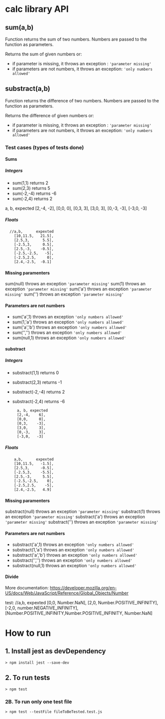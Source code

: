 # calc library API

## **sum(a,b)**

Function returns the sum of two numbers. Numbers are passed to the function as parameters.

Returns the sum of given numbers or:

- if parameter is missing, it throws an exception : `'parameter missing'`
- if parameters are not numbers, it throws an exception: `'only numbers allowed'`

## **substract(a,b)**

Function returns the difference of two numbers. Numbers are passed to the function as parameters.

Returns the difference of given numbers or:

- if parameter is missing, it throws an exception : `'parameter missing'`
- if parameters are not numbers, it throws an exception: `'only numbers allowed'`

### Test cases (types of tests done)

#### Sums

##### Integers

- sum(1,1) returns 2
- sum(2,3) returns 5
- sum(-2,-4) returns -6
- sum(-2,4) returns 2

a, b, expected
[2,-4, -2],
[0,0, 0],
[0,3, 3],
[3,0, 3],
[0,-3, -3],
[-3,0, -3]

##### Floats

      //a,b,      expexted
        [10,11.5,   21.5],
        [2.5,3,      5.5],
        [-2.5,3,     0.5],
        [2.5,-3,    -0.5],
        [-2.5,-2.5,   -5],
        [-2.5,2.5,     0],
        [2.4,-2.5,  -0.1]

#### Missing paramenters

sum(null) throws an exception `'parameter missing'`
sum(1) throws an exception `'parameter missing'`
sum('a') throws an exception `'parameter missing'`
sum('') throws an exception `'parameter missing'`

#### Parameters are not numbers

- sum('a',1) throws an exception `'only numbers allowed'`
- sum(1,'a') throws an exception `'only numbers allowed'`
- sum('a','b') throws an exception `'only numbers allowed'`
- sum('','') throws an exception `'only numbers allowed'`
- sum(null,1) throws an exception `'only numbers allowed'`

#### substract

##### Integers

- substract(1,1) returns 0
- substract(2,3) returns -1
- substract(-2,-4) returns 2
- substract(-2,4) returns -6

        a, b, expected
        [2,-4,    6],
        [0,0,     0],
        [0,3,    -3],
        [3,0,     3],
        [0,-3,    3],
        [-3,0,   -3]

##### Floats

        a,b,      expexted
        [10,11.5,   -1.5],
        [2.5,3,     -0.5],
        [-2.5,3,    -5.5],
        [2.5,-3,     5.5],
        [-2.5,-2.5,    0],
        [-2.5,2.5,    -5],
        [2.4,-2.5,   4.9]

#### Missing paramenters

substract(null) throws an exception `'parameter missing'`
substract(1) throws an exception `'parameter missing'`
substract('a') throws an exception `'parameter missing'`
substract('') throws an exception `'parameter missing'`

#### Parameters are not numbers

- substract('a',1) throws an exception `'only numbers allowed'`
- substract(1,'a') throws an exception `'only numbers allowed'`
- substract('a','b') throws an exception `'only numbers allowed'`
- substract('','') throws an exception `'only numbers allowed'`
- substract(null,1) throws an exception `'only numbers allowed'`

#### Divide

More documentation: https://developer.mozilla.org/en-US/docs/Web/JavaScript/Reference/Global_Objects/Number

test:
//a,b, expexted
[0,0, Number.NaN],
[2,0, Number.POSITIVE_INFINITY],
[-2,0, number.NEGATIVE_INFINITY],
[Number.POSITIVE_INFINITY,Number.POSITIVE_INFINITY, Number.NaN]

# How to run

## 1. Install jest as devDependency

```shell
> npm install jest --save-dev
```

## 2. To run tests

```shell
> npm test
```

### 2B. To run only one test file

```shell
> npm test --testFile fileToBeTested.test.js
```
